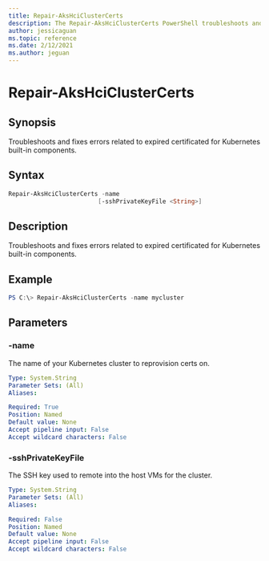```yaml
---
title: Repair-AksHciClusterCerts
description: The Repair-AksHciClusterCerts PowerShell troubleshoots and fixes errors related to expired certificated for Kubernetes built-in components 
author: jessicaguan
ms.topic: reference
ms.date: 2/12/2021
ms.author: jeguan
---
```


# Repair-AksHciClusterCerts

## Synopsis
Troubleshoots and fixes errors related to expired certificated for Kubernetes built-in components. 

## Syntax

```powershell
Repair-AksHciClusterCerts -name 
                         [-sshPrivateKeyFile <String>] 
```

## Description
Troubleshoots and fixes errors related to expired certificated for Kubernetes built-in components. 

## Example

```powershell
PS C:\> Repair-AksHciClusterCerts -name mycluster
```

## Parameters

### -name
The name of your Kubernetes cluster to reprovision certs on.

```yaml
Type: System.String
Parameter Sets: (All)
Aliases:

Required: True
Position: Named
Default value: None
Accept pipeline input: False
Accept wildcard characters: False
```

### -sshPrivateKeyFile
The SSH key used to remote into the host VMs for the cluster.

```yaml
Type: System.String
Parameter Sets: (All)
Aliases:

Required: False
Position: Named
Default value: None
Accept pipeline input: False
Accept wildcard characters: False
```